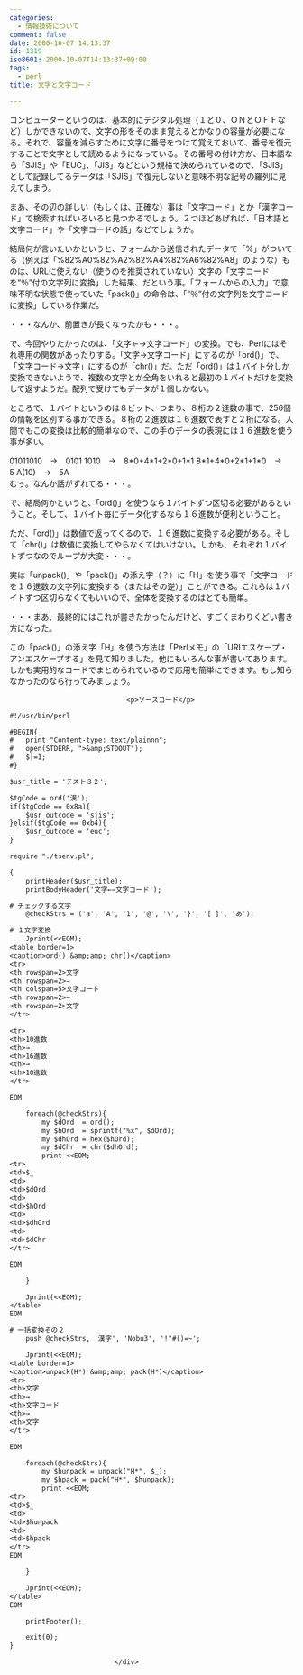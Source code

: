 ```yaml
---
categories:
  - 情報技術について
comment: false
date: 2000-10-07 14:13:37
id: 1319
iso8601: 2000-10-07T14:13:37+09:00
tags:
  - perl
title: 文字と文字コード

---
```


<div class="entry-body">
                                 <p>コンピューターというのは、基本的にデジタル処理（１と０、ＯＮとＯＦＦなど）しかできないので、文字の形をそのまま覚えるとかなりの容量が必要になる。それで、容量を減らすために文字に番号をつけて覚えておいて、番号を復元することで文字として読めるようになっている。その番号の付け方が、日本語なら「SJIS」や「EUC」、「JIS」などという規格で決められているので、「SJIS」として記録してるデータは「SJIS」で復元しないと意味不明な記号の羅列に見えてしまう。 </p>

<p>まあ、その辺の詳しい（もしくは、正確な）事は「文字コード」とか「漢字コード」で検索すればいろいろと見つかるでしょう。２つほどあげれば、「日本語と文字コード」や「文字コードの話」などでしょうか。 </p>

<p>結局何が言いたいかというと、フォームから送信されたデータで「%」がついてる（例えば「%82%A0%82%A2%82%A4%82%A6%82%A8」のような）ものは、URLに使えない（使うのを推奨されていない）文字の「文字コードを“％”付の文字列に変換」した結果、だという事。「フォームからの入力」で意味不明な状態で使っていた「pack()」の命令は、「“％”付の文字列を文字コードに変換」している作業だ。 </p>

<p>・・・なんか、前置きが長くなったかも・・・。 </p>

<p>で、今回やりたかったのは、「文字←→文字コード」の変換。でも、Perlにはそれ専用の関数があったりする。「文字→文字コード」にするのが「ord()」で、「文字コード→文字」にするのが「chr()」だ。ただ「ord()」は１バイト分しか変換できないようで、複数の文字とか全角をいれると最初の１バイトだけを変換して返すようだ。配列で受けてもデータが１個しかない。 </p>

<p>ところで、１バイトというのは８ビット、つまり、８桁の２進数の事で、256個の情報を区別する事ができる。８桁の２進数は１６進数で表すと２桁になる。人間でもこの変換は比較的簡単なので、この手のデータの表現には１６進数を使う事が多い。 </p>

<p>01011010　→　0101 1010　→　8*0+4*1+2*0+1*1 8*1+4*0+2*1+1*0　→　5 A(10)　→　5A<br />
むぅ。なんか話がずれてる・・・。 </p>

<p>で、結局何かというと、「ord()」を使うなら１バイトずつ区切る必要があるということ。そして、１バイト毎にデータ化するなら１６進数が便利ということ。 </p>

<p>ただ、「ord()」は数値で返ってくるので、１６進数に変換する必要がある。そして「chr()」は数値に変換してやらなくてはいけない。しかも、それぞれ１バイトずつなのでループが大変・・・。 </p>

<p>実は「unpack()」や「pack()」の添え字（？）に「H」を使う事で「文字コードを１６進数の文字列に変換する（またはその逆）」ことができる。これらは１バイトずつ区切らなくてもいいので、全体を変換するのはとても簡単。 </p>

<p>・・・まあ、最終的にはこれが書きたかったんだけど、すごくまわりくどい書き方になった。 </p>

<p>この「pack()」の添え字「H」を使う方法は「Perlメモ」の「URIエスケープ・アンエスケープする」を見て知りました。他にもいろんな事が書いてあります。しかも実用的なコードでまとめられているので応用も簡単にできます。もし知らなかったのなら行ってみましょう。</p>
                              
                                 <p>ソースコード</p>

```default
#!/usr/bin/perl

#BEGIN{
#   print "Content-type: text/plainnn";
#   open(STDERR, ">&amp;STDOUT");
#   $|=1;
#}

$usr_title = 'テスト３２';

$tgCode = ord('漢');
if($tgCode == 0x8a){
    $usr_outcode = 'sjis';
}elsif($tgCode == 0xb4){
    $usr_outcode = 'euc';
}

require "./tsenv.pl";

{
    printHeader($usr_title);
    printBodyHeader('文字←→文字コード');

# チェックする文字
    @checkStrs = ('a', 'A', '1', '@', '\', '}', '[ ]', 'あ');

# １文字変換
    Jprint(<<EOM);
<table border=1>
<caption>ord() &amp;amp; chr()</caption>
<tr>
<th rowspan=2>文字
<th rowspan=2>→
<th colspan=5>文字コード
<th rowspan=2>→
<th rowspan=2>文字
</tr>

<tr>
<th>10進数
<th>→
<th>16進数
<th>→
<th>10進数
</tr>

EOM

    foreach(@checkStrs){
        my $dOrd  = ord();
        my $hOrd  = sprintf("%x", $dOrd);
        my $dhOrd = hex($hOrd);
        my $dChr  = chr($dhOrd);
        print <<EOM;
<tr>
<td>$_
<td>
<td>$dOrd
<td>
<td>$hOrd
<td>
<td>$dhOrd
<td>
<td>$dChr
</tr>

EOM

    }

    Jprint(<<EOM);
</table>
EOM

# 一括変換その２
    push @checkStrs, '漢字', 'Nobu3', '!"#()=~';

    Jprint(<<EOM);
<table border=1>
<caption>unpack(H*) &amp;amp; pack(H*)</caption>
<tr>
<th>文字
<th>→
<th>文字コード
<th>→
<th>文字
</tr>

EOM

    foreach(@checkStrs){
        my $hunpack = unpack("H*", $_);
        my $hpack = pack("H*", $hunpack);
        print <<EOM;
<tr>
<td>$_
<td>
<td>$hunpack
<td>
<td>$hpack
</tr>
EOM

    }

    Jprint(<<EOM);
</table>
EOM

    printFooter();

    exit(0);
}
```
                              </div>
    	